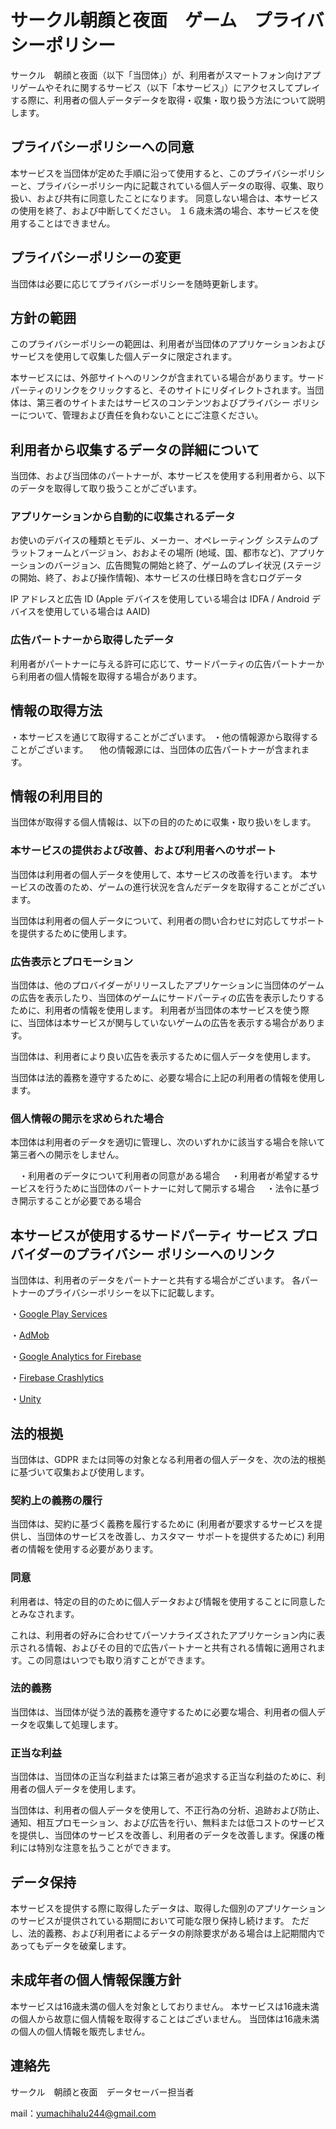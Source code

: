 # サークル朝顔と夜面　ゲーム　プライバシーポリシー

サークル　朝顔と夜面（以下「当団体」）が、利用者がスマートフォン向けアプリゲームやそれに関するサービス（以下「本サービス」）にアクセスしてプレイする際に、利用者の個人データデータを取得・収集・取り扱う方法について説明します。

## プライバシーポリシーへの同意

本サービスを当団体が定めた手順に沿って使用すると、このプライバシーポリシーと、プライバシーポリシー内に記載されている個人データの取得、収集、取り扱い、および共有に同意したことになります。
同意しない場合は、本サービスの使用を終了、および中断してください。
１６歳未満の場合、本サービスを使用することはできません。

## プライバシーポリシーの変更

当団体は必要に応じてプライバシーポリシーを随時更新します。

## 方針の範囲

このプライバシーポリシーの範囲は、利用者が当団体のアプリケーションおよびサービスを使用して収集した個人データに限定されます。

本サービスには、外部サイトへのリンクが含まれている場合があります。サードパーティのリンクをクリックすると、そのサイトにリダイレクトされます。当団体は、第三者のサイトまたはサービスのコンテンツおよびプライバシー ポリシーについて、管理および責任を負わないことにご注意ください。


## 利用者から収集するデータの詳細について

当団体、および当団体のパートナーが、本サービスを使用する利用者から、以下のデータを取得して取り扱うことがございます。

### アプリケーションから自動的に収集されるデータ

お使いのデバイスの種類とモデル、メーカー、オペレーティング システムのプラットフォームとバージョン、おおよその場所 (地域、国、都市など)、アプリケーションのバージョン、広告閲覧の開始と終了、ゲームのプレイ状況 (ステージの開始、終了、および操作情報)、本サービスの仕様日時を含むログデータ

IP アドレスと広告 ID (Apple デバイスを使用している場合は IDFA / Android デバイスを使用している場合は AAID)


### 広告パートナーから取得したデータ

利用者がパートナーに与える許可に応じて、サードパーティの広告パートナーから利用者の個人情報を取得する場合があります。

## 情報の取得方法

・本サービスを通じて取得することがございます。
・他の情報源から取得することがございます。
　他の情報源には、当団体の広告パートナーが含まれます。

## 情報の利用目的

当団体が取得する個人情報は、以下の目的のために収集・取り扱いをします。

### 本サービスの提供および改善、および利用者へのサポート

当団体は利用者の個人データを使用して、本サービスの改善を行います。
本サービスの改善のため、ゲームの進行状況を含んだデータを取得することがございます。

当団体は利用者の個人データについて、利用者の問い合わせに対応してサポートを提供するために使用します。

### 広告表示とプロモーション

当団体は、他のプロバイダーがリリースしたアプリケーションに当団体のゲームの広告を表示したり、当団体のゲームにサードパーティの広告を表示したりするために、利用者の情報を使用します。
利用者が当団体の本サービスを使う際に、当団体は本サービスが関与していないゲームの広告を表示する場合があります。

当団体は、利用者により良い広告を表示するために個人データを使用します。

当団体は法的義務を遵守するために、必要な場合に上記の利用者の情報を使用します。

### 個人情報の開示を求められた場合

本団体は利用者のデータを適切に管理し、次のいずれかに該当する場合を除いて第三者への開示をしません。

　・利用者のデータについて利用者の同意がある場合
　・利用者が希望するサービスを行うために当団体のパートナーに対して開示する場合
　・法令に基づき開示することが必要である場合


## 本サービスが使用するサードパーティ サービス プロバイダーのプライバシー ポリシーへのリンク

当団体は、利用者のデータをパートナーと共有する場合がございます。
各パートナーのプライバシーポリシーを以下に記載します。

・[Google Play Services](https://policies.google.com/privacy "Google Play Services")

・[AdMob](https://support.google.com/admob/answer/6128543?hl=en "admob")

・[Google Analytics for Firebase](https://firebase.google.com/policies/analytics "Firebase analytics")

・[Firebase Crashlytics](https://firebase.google.com/support/privacy/ "furevase Privacy Policy")

・[Unity](https://unity.com/legal/privacy-policy "Unity Privacy Policy")

## 法的根拠

当団体は、GDPR または同等の対象となる利用者の個人データを、次の法的根拠に基づいて収集および使用します。

### 契約上の義務の履行

当団体は、契約に基づく義務を履行するために (利用者が要求するサービスを提供し、当団体のサービスを改善し、カスタマー サポートを提供するために) 利用者の情報を使用する必要があります。

### 同意

利用者は、特定の目的のために個人データおよび情報を使用することに同意したとみなされます。

これは、利用者の好みに合わせてパーソナライズされたアプリケーション内に表示される情報、およびその目的で広告パートナーと共有される情報に適用されます。この同意はいつでも取り消すことができます。

### 法的義務

当団体は、当団体が従う法的義務を遵守するために必要な場合、利用者の個人データを収集して処理します。

### 正当な利益

当団体は、当団体の正当な利益または第三者が追求する正当な利益のために、利用者の個人データを使用します。

当団体は、利用者の個人データを使用して、不正行為の分析、追跡および防止、通知、相互プロモーション、および広告を行い、無料または低コストのサービスを提供し、当団体のサービスを改善し、利用者のデータを改善します。保護の権利には特別な注意を払うことができます。

## データ保持

本サービスを提供する際に取得したデータは、取得した個別のアプリケーションのサービスが提供されている期間において可能な限り保持し続けます。
ただし、法的義務、および利用者によるデータの削除要求がある場合は上記期間内であってもデータを破棄します。

## 未成年者の個人情報保護方針

本サービスは16歳未満の個人を対象としておりません。
本サービスは16歳未満の個人から故意に個人情報を取得することはございません。
当団体は16歳未満の個人の個人情報を販売しません。

## 連絡先

サークル　朝顔と夜面　データセーバー担当者

mail：yumachihalu244@gmail.com
